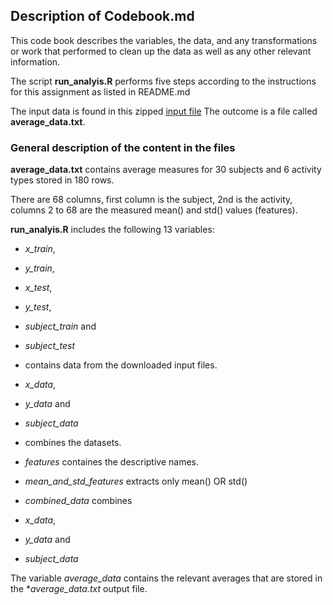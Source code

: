 ## Description of Codebook.md

This code book describes the variables, the data, and any transformations or work that performed to clean up the data as well as any other relevant information.

The script **run_analyis.R** performs five steps according to the instructions for this assignment as listed in README.md

The input data is found in this zipped [input file](https://d396qusza40orc.cloudfront.net/getdata%2Fprojectfiles%2FUCI%20HAR%20Dataset.zip)
The outcome is a file called **average_data.txt**.


### General description of the content in the files 

**average_data.txt** contains average measures for 30 subjects and 6 activity types stored in 180 rows.

There are 68 columns, first column is the subject, 2nd is the activity, columns 2 to 68 are the measured mean() and std() values (features).

**run_analyis.R** includes the following 13 variables:

* *x_train*, 
* *y_train*, 
* *x_test*, 
* *y_test*, 
* *subject_train* and
* *subject_test* 
* contains data from the downloaded input files.

* *x_data*, 
* *y_data* and
* *subject_data* 
* combines the datasets.

* *features* containes the descriptive names.

* *mean_and_std_features* extracts only mean() OR std()

* *combined_data* combines 
* *x_data*, 
* *y_data* and 
* *subject_data*

The variable *average_data* contains the relevant averages that are stored in the **average_data.txt* output file. 

